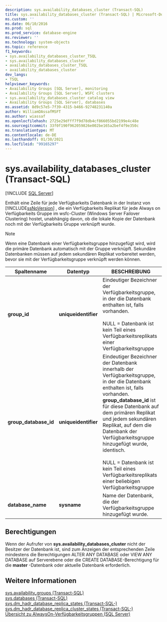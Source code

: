 ```yaml
---
description: sys.availability_databases_cluster (Transact-SQL)
title: sys.availability_databases_cluster (Transact-SQL) | Microsoft-Dokumentation
ms.custom: ''
ms.date: 06/10/2016
ms.prod: sql
ms.prod_service: database-engine
ms.reviewer: ''
ms.technology: system-objects
ms.topic: reference
f1_keywords:
- sys.availability_databases_cluster_TSQL
- sys.availability_databases_cluster
- availability_databases_cluster_TSQL
- availability_databases_cluster
dev_langs:
- TSQL
helpviewer_keywords:
- Availability Groups [SQL Server], monitoring
- Availability Groups [SQL Server], WSFC clusters
- sys.availability_databases_cluster catalog view
- Availability Groups [SQL Server], databases
ms.assetid: 8d9c57e5-7f39-4315-b466-92748231140a
author: WilliamDAssafMSFT
ms.author: wiassaf
ms.openlocfilehash: 2725e29dfff7f9d78db4cf866055bd2199e4c48e
ms.sourcegitcommit: 33f0f190f962059826e002be165a2bef4f9e350c
ms.translationtype: MT
ms.contentlocale: de-DE
ms.lasthandoff: 01/30/2021
ms.locfileid: "99165297"
---
```

# <a name="sysavailability_databases_cluster-transact-sql"></a>sys.availability_databases_cluster (Transact-SQL)
[!INCLUDE [SQL Server](../../includes/applies-to-version/sqlserver.md)]

  Enthält eine Zeile für jede Verfügbarkeits Datenbank in der Instanz von [!INCLUDE[ssNoVersion](../../includes/ssnoversion-md.md)] , die ein Verfügbarkeits Replikat für jede Always on Verfügbarkeits Gruppe im wsfc-Cluster (Windows Server Failover Clustering) hostet, unabhängig davon, ob die lokale Kopie der Datenbank noch mit der Verfügbarkeits Gruppe verknüpft wurde.  
  
> [!NOTE]  
>  Wenn eine Datenbank einer Verfügbarkeitsgruppe hinzugefügt wird, wird die primäre Datenbank automatisch mit der Gruppe verknüpft. Sekundäre Datenbanken müssen auf jedem sekundären Replikat vorbereitet werden, bevor sie mit der Verfügbarkeitsgruppe verknüpft werden können.   
  
|Spaltenname|Datentyp|BESCHREIBUNG|  
|-----------------|---------------|-----------------|  
|**group_id**|**uniqueidentifier**|Eindeutiger Bezeichner der Verfügbarkeitsgruppe, in der die Datenbank enthalten ist, falls vorhanden.<br /><br /> NULL = Datenbank ist kein Teil eines Verfügbarkeitsreplikats einer Verfügbarkeitsgruppe|  
|**group_database_id**|**uniqueidentifier**|Eindeutiger Bezeichner der Datenbank innerhalb der Verfügbarkeitsgruppe, in der die Datenbank enthalten ist, falls vorhanden. **group_database_id** ist für diese Datenbank auf dem primären Replikat und jedem sekundären Replikat, auf dem die Datenbank der Verfügbarkeitsgruppe hinzugefügt wurde, identisch.<br /><br /> NULL = Datenbank ist kein Teil eines Verfügbarkeitsreplikats einer beliebigen Verfügbarkeitsgruppe|  
|**database_name**|**sysname**|Name der Datenbank, die der Verfügbarkeitsgruppe hinzugefügt wurde.|  
  
## <a name="permissions"></a>Berechtigungen  
 Wenn der Aufrufer von **sys.availability_databases_cluster** nicht der Besitzer der Datenbank ist, sind zum Anzeigen der entsprechenden Zeile mindestens die Berechtigungen ALTER ANY DATABASE oder VIEW ANY DATABASE auf Serverebene oder die CREATE DATABASE-Berechtigung für die **master** -Datenbank oder aktuelle Datenbank erforderlich.  
  
## <a name="see-also"></a>Weitere Informationen  
 [sys.availability_groups &#40;Transact-SQL&#41;](../../relational-databases/system-catalog-views/sys-availability-groups-transact-sql.md)   
 [sys.databases &#40;Transact-SQL&#41;](../../relational-databases/system-catalog-views/sys-databases-transact-sql.md)   
 [sys.dm_hadr_database_replica_states &#40;Transact-SQL-&#41;](../../relational-databases/system-dynamic-management-views/sys-dm-hadr-database-replica-states-transact-sql.md)   
 [sys.dm_hadr_database_replica_cluster_states &#40;Transact-SQL-&#41;](../../relational-databases/system-dynamic-management-views/sys-dm-hadr-database-replica-cluster-states-transact-sql.md)   
 [Übersicht zu AlwaysOn-Verfügbarkeitsgruppen &#40;SQL Server&#41;](../../database-engine/availability-groups/windows/overview-of-always-on-availability-groups-sql-server.md)  
  
  
